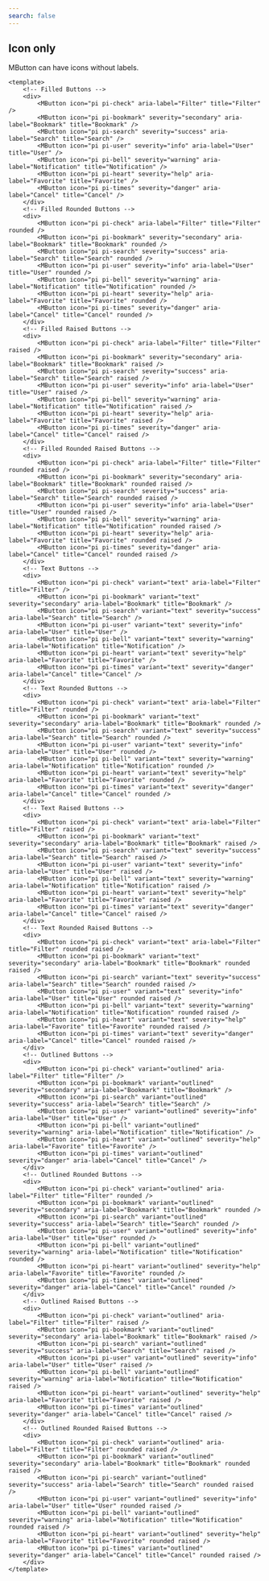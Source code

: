 ```yaml
---
search: false
---
```


## Icon only

MButton can have icons without labels.

<DemoContainer>
<!-- Filled Buttons -->
	<div>
		<MButton icon="pi pi-check" aria-label="Filter" title="Filter" />
		<MButton icon="pi pi-bookmark" severity="secondary" aria-label="Bookmark" title="Bookmark" />
		<MButton icon="pi pi-search" severity="success" aria-label="Search" title="Search" />
		<MButton icon="pi pi-user" severity="info" aria-label="User" title="User" />
		<MButton icon="pi pi-bell" severity="warning" aria-label="Notification" title="Notification" />
		<MButton icon="pi pi-heart" severity="help" aria-label="Favorite" title="Favorite" />
		<MButton icon="pi pi-times" severity="danger" aria-label="Cancel" title="Cancel" />
	</div>
	<!-- Filled Rounded Buttons -->
	<div>
		<MButton icon="pi pi-check" aria-label="Filter" title="Filter" rounded />
		<MButton icon="pi pi-bookmark" severity="secondary" aria-label="Bookmark" title="Bookmark" rounded />
		<MButton icon="pi pi-search" severity="success" aria-label="Search" title="Search" rounded />
		<MButton icon="pi pi-user" severity="info" aria-label="User" title="User" rounded />
		<MButton icon="pi pi-bell" severity="warning" aria-label="Notification" title="Notification" rounded />
		<MButton icon="pi pi-heart" severity="help" aria-label="Favorite" title="Favorite" rounded />
		<MButton icon="pi pi-times" severity="danger" aria-label="Cancel" title="Cancel" rounded />
	</div>
	<!-- Filled Raised Buttons -->
	<div>
		<MButton icon="pi pi-check" aria-label="Filter" title="Filter" raised />
		<MButton icon="pi pi-bookmark" severity="secondary" aria-label="Bookmark" title="Bookmark" raised />
		<MButton icon="pi pi-search" severity="success" aria-label="Search" title="Search" raised />
		<MButton icon="pi pi-user" severity="info" aria-label="User" title="User" raised />
		<MButton icon="pi pi-bell" severity="warning" aria-label="Notification" title="Notification" raised />
		<MButton icon="pi pi-heart" severity="help" aria-label="Favorite" title="Favorite" raised />
		<MButton icon="pi pi-times" severity="danger" aria-label="Cancel" title="Cancel" raised />
	</div>
	<!-- Filled Rounded Raised Buttons -->
	<div>
		<MButton icon="pi pi-check" aria-label="Filter" title="Filter" rounded raised />
		<MButton icon="pi pi-bookmark" severity="secondary" aria-label="Bookmark" title="Bookmark" rounded raised />
		<MButton icon="pi pi-search" severity="success" aria-label="Search" title="Search" rounded raised />
		<MButton icon="pi pi-user" severity="info" aria-label="User" title="User" rounded raised />
		<MButton icon="pi pi-bell" severity="warning" aria-label="Notification" title="Notification" rounded raised />
		<MButton icon="pi pi-heart" severity="help" aria-label="Favorite" title="Favorite" rounded raised />
		<MButton icon="pi pi-times" severity="danger" aria-label="Cancel" title="Cancel" rounded raised />
	</div>
	<!-- Text Buttons -->
	<div>
		<MButton icon="pi pi-check" variant="text" aria-label="Filter" title="Filter" />
		<MButton icon="pi pi-bookmark" variant="text" severity="secondary" aria-label="Bookmark" title="Bookmark" />
		<MButton icon="pi pi-search" variant="text" severity="success" aria-label="Search" title="Search" />
		<MButton icon="pi pi-user" variant="text" severity="info" aria-label="User" title="User" />
		<MButton icon="pi pi-bell" variant="text" severity="warning" aria-label="Notification" title="Notification" />
		<MButton icon="pi pi-heart" variant="text" severity="help" aria-label="Favorite" title="Favorite" />
		<MButton icon="pi pi-times" variant="text" severity="danger" aria-label="Cancel" title="Cancel" />
	</div>
	<!-- Text Rounded Buttons -->
	<div>
		<MButton icon="pi pi-check" variant="text" aria-label="Filter" title="Filter" rounded />
		<MButton icon="pi pi-bookmark" variant="text" severity="secondary" aria-label="Bookmark" title="Bookmark" rounded />
		<MButton icon="pi pi-search" variant="text" severity="success" aria-label="Search" title="Search" rounded />
		<MButton icon="pi pi-user" variant="text" severity="info" aria-label="User" title="User" rounded />
		<MButton icon="pi pi-bell" variant="text" severity="warning" aria-label="Notification" title="Notification" rounded />
		<MButton icon="pi pi-heart" variant="text" severity="help" aria-label="Favorite" title="Favorite" rounded />
		<MButton icon="pi pi-times" variant="text" severity="danger" aria-label="Cancel" title="Cancel" rounded />
	</div>
	<!-- Text Raised Buttons -->
	<div>
		<MButton icon="pi pi-check" variant="text" aria-label="Filter" title="Filter" raised />
		<MButton icon="pi pi-bookmark" variant="text" severity="secondary" aria-label="Bookmark" title="Bookmark" raised />
		<MButton icon="pi pi-search" variant="text" severity="success" aria-label="Search" title="Search" raised />
		<MButton icon="pi pi-user" variant="text" severity="info" aria-label="User" title="User" raised />
		<MButton icon="pi pi-bell" variant="text" severity="warning" aria-label="Notification" title="Notification" raised />
		<MButton icon="pi pi-heart" variant="text" severity="help" aria-label="Favorite" title="Favorite" raised />
		<MButton icon="pi pi-times" variant="text" severity="danger" aria-label="Cancel" title="Cancel" raised />
	</div>
	<!-- Text Rounded Raised Buttons -->
	<div>
		<MButton icon="pi pi-check" variant="text" aria-label="Filter" title="Filter" rounded raised />
		<MButton icon="pi pi-bookmark" variant="text" severity="secondary" aria-label="Bookmark" title="Bookmark" rounded raised />
		<MButton icon="pi pi-search" variant="text" severity="success" aria-label="Search" title="Search" rounded raised />
		<MButton icon="pi pi-user" variant="text" severity="info" aria-label="User" title="User" rounded raised />
		<MButton icon="pi pi-bell" variant="text" severity="warning" aria-label="Notification" title="Notification" rounded raised />
		<MButton icon="pi pi-heart" variant="text" severity="help" aria-label="Favorite" title="Favorite" rounded raised />
		<MButton icon="pi pi-times" variant="text" severity="danger" aria-label="Cancel" title="Cancel" rounded raised />
	</div>
	<!-- Outlined Buttons -->
	<div>
		<MButton icon="pi pi-check" variant="outlined" aria-label="Filter" title="Filter" />
		<MButton icon="pi pi-bookmark" variant="outlined" severity="secondary" aria-label="Bookmark" title="Bookmark" />
		<MButton icon="pi pi-search" variant="outlined" severity="success" aria-label="Search" title="Search" />
		<MButton icon="pi pi-user" variant="outlined" severity="info" aria-label="User" title="User" />
		<MButton icon="pi pi-bell" variant="outlined" severity="warning" aria-label="Notification" title="Notification" />
		<MButton icon="pi pi-heart" variant="outlined" severity="help" aria-label="Favorite" title="Favorite" />
		<MButton icon="pi pi-times" variant="outlined" severity="danger" aria-label="Cancel" title="Cancel" />
	</div>
	<!-- Outlined Rounded Buttons -->
	<div>
		<MButton icon="pi pi-check" variant="outlined" aria-label="Filter" title="Filter" rounded />
		<MButton icon="pi pi-bookmark" variant="outlined" severity="secondary" aria-label="Bookmark" title="Bookmark" rounded />
		<MButton icon="pi pi-search" variant="outlined" severity="success" aria-label="Search" title="Search" rounded />
		<MButton icon="pi pi-user" variant="outlined" severity="info" aria-label="User" title="User" rounded />
		<MButton icon="pi pi-bell" variant="outlined" severity="warning" aria-label="Notification" title="Notification" rounded />
		<MButton icon="pi pi-heart" variant="outlined" severity="help" aria-label="Favorite" title="Favorite" rounded />
		<MButton icon="pi pi-times" variant="outlined" severity="danger" aria-label="Cancel" title="Cancel" rounded />
	</div>
	<!-- Outlined Raised Buttons -->
	<div>
		<MButton icon="pi pi-check" variant="outlined" aria-label="Filter" title="Filter" raised />
		<MButton icon="pi pi-bookmark" variant="outlined" severity="secondary" aria-label="Bookmark" title="Bookmark" raised />
		<MButton icon="pi pi-search" variant="outlined" severity="success" aria-label="Search" title="Search" raised />
		<MButton icon="pi pi-user" variant="outlined" severity="info" aria-label="User" title="User" raised />
		<MButton icon="pi pi-bell" variant="outlined" severity="warning" aria-label="Notification" title="Notification" raised />
		<MButton icon="pi pi-heart" variant="outlined" severity="help" aria-label="Favorite" title="Favorite" raised />
		<MButton icon="pi pi-times" variant="outlined" severity="danger" aria-label="Cancel" title="Cancel" raised />
	</div>
	<!-- Outlined Rounded Raised Buttons -->
	<div>
		<MButton icon="pi pi-check" variant="outlined" aria-label="Filter" title="Filter" rounded raised />
		<MButton icon="pi pi-bookmark" variant="outlined" severity="secondary" aria-label="Bookmark" title="Bookmark" rounded raised />
		<MButton icon="pi pi-search" variant="outlined" severity="success" aria-label="Search" title="Search" rounded raised />
		<MButton icon="pi pi-user" variant="outlined" severity="info" aria-label="User" title="User" rounded raised />
		<MButton icon="pi pi-bell" variant="outlined" severity="warning" aria-label="Notification" title="Notification" rounded raised />
		<MButton icon="pi pi-heart" variant="outlined" severity="help" aria-label="Favorite" title="Favorite" rounded raised />
		<MButton icon="pi pi-times" variant="outlined" severity="danger" aria-label="Cancel" title="Cancel" rounded raised />
	</div>
</DemoContainer>

```vue
<template>
	<!-- Filled Buttons -->
	<div>
		<MButton icon="pi pi-check" aria-label="Filter" title="Filter" />
		<MButton icon="pi pi-bookmark" severity="secondary" aria-label="Bookmark" title="Bookmark" />
		<MButton icon="pi pi-search" severity="success" aria-label="Search" title="Search" />
		<MButton icon="pi pi-user" severity="info" aria-label="User" title="User" />
		<MButton icon="pi pi-bell" severity="warning" aria-label="Notification" title="Notification" />
		<MButton icon="pi pi-heart" severity="help" aria-label="Favorite" title="Favorite" />
		<MButton icon="pi pi-times" severity="danger" aria-label="Cancel" title="Cancel" />
	</div>
	<!-- Filled Rounded Buttons -->
	<div>
		<MButton icon="pi pi-check" aria-label="Filter" title="Filter" rounded />
		<MButton icon="pi pi-bookmark" severity="secondary" aria-label="Bookmark" title="Bookmark" rounded />
		<MButton icon="pi pi-search" severity="success" aria-label="Search" title="Search" rounded />
		<MButton icon="pi pi-user" severity="info" aria-label="User" title="User" rounded />
		<MButton icon="pi pi-bell" severity="warning" aria-label="Notification" title="Notification" rounded />
		<MButton icon="pi pi-heart" severity="help" aria-label="Favorite" title="Favorite" rounded />
		<MButton icon="pi pi-times" severity="danger" aria-label="Cancel" title="Cancel" rounded />
	</div>
	<!-- Filled Raised Buttons -->
	<div>
		<MButton icon="pi pi-check" aria-label="Filter" title="Filter" raised />
		<MButton icon="pi pi-bookmark" severity="secondary" aria-label="Bookmark" title="Bookmark" raised />
		<MButton icon="pi pi-search" severity="success" aria-label="Search" title="Search" raised />
		<MButton icon="pi pi-user" severity="info" aria-label="User" title="User" raised />
		<MButton icon="pi pi-bell" severity="warning" aria-label="Notification" title="Notification" raised />
		<MButton icon="pi pi-heart" severity="help" aria-label="Favorite" title="Favorite" raised />
		<MButton icon="pi pi-times" severity="danger" aria-label="Cancel" title="Cancel" raised />
	</div>
	<!-- Filled Rounded Raised Buttons -->
	<div>
		<MButton icon="pi pi-check" aria-label="Filter" title="Filter" rounded raised />
		<MButton icon="pi pi-bookmark" severity="secondary" aria-label="Bookmark" title="Bookmark" rounded raised />
		<MButton icon="pi pi-search" severity="success" aria-label="Search" title="Search" rounded raised />
		<MButton icon="pi pi-user" severity="info" aria-label="User" title="User" rounded raised />
		<MButton icon="pi pi-bell" severity="warning" aria-label="Notification" title="Notification" rounded raised />
		<MButton icon="pi pi-heart" severity="help" aria-label="Favorite" title="Favorite" rounded raised />
		<MButton icon="pi pi-times" severity="danger" aria-label="Cancel" title="Cancel" rounded raised />
	</div>
	<!-- Text Buttons -->
	<div>
		<MButton icon="pi pi-check" variant="text" aria-label="Filter" title="Filter" />
		<MButton icon="pi pi-bookmark" variant="text" severity="secondary" aria-label="Bookmark" title="Bookmark" />
		<MButton icon="pi pi-search" variant="text" severity="success" aria-label="Search" title="Search" />
		<MButton icon="pi pi-user" variant="text" severity="info" aria-label="User" title="User" />
		<MButton icon="pi pi-bell" variant="text" severity="warning" aria-label="Notification" title="Notification" />
		<MButton icon="pi pi-heart" variant="text" severity="help" aria-label="Favorite" title="Favorite" />
		<MButton icon="pi pi-times" variant="text" severity="danger" aria-label="Cancel" title="Cancel" />
	</div>
	<!-- Text Rounded Buttons -->
	<div>
		<MButton icon="pi pi-check" variant="text" aria-label="Filter" title="Filter" rounded />
		<MButton icon="pi pi-bookmark" variant="text" severity="secondary" aria-label="Bookmark" title="Bookmark" rounded />
		<MButton icon="pi pi-search" variant="text" severity="success" aria-label="Search" title="Search" rounded />
		<MButton icon="pi pi-user" variant="text" severity="info" aria-label="User" title="User" rounded />
		<MButton icon="pi pi-bell" variant="text" severity="warning" aria-label="Notification" title="Notification" rounded />
		<MButton icon="pi pi-heart" variant="text" severity="help" aria-label="Favorite" title="Favorite" rounded />
		<MButton icon="pi pi-times" variant="text" severity="danger" aria-label="Cancel" title="Cancel" rounded />
	</div>
	<!-- Text Raised Buttons -->
	<div>
		<MButton icon="pi pi-check" variant="text" aria-label="Filter" title="Filter" raised />
		<MButton icon="pi pi-bookmark" variant="text" severity="secondary" aria-label="Bookmark" title="Bookmark" raised />
		<MButton icon="pi pi-search" variant="text" severity="success" aria-label="Search" title="Search" raised />
		<MButton icon="pi pi-user" variant="text" severity="info" aria-label="User" title="User" raised />
		<MButton icon="pi pi-bell" variant="text" severity="warning" aria-label="Notification" title="Notification" raised />
		<MButton icon="pi pi-heart" variant="text" severity="help" aria-label="Favorite" title="Favorite" raised />
		<MButton icon="pi pi-times" variant="text" severity="danger" aria-label="Cancel" title="Cancel" raised />
	</div>
	<!-- Text Rounded Raised Buttons -->
	<div>
		<MButton icon="pi pi-check" variant="text" aria-label="Filter" title="Filter" rounded raised />
		<MButton icon="pi pi-bookmark" variant="text" severity="secondary" aria-label="Bookmark" title="Bookmark" rounded raised />
		<MButton icon="pi pi-search" variant="text" severity="success" aria-label="Search" title="Search" rounded raised />
		<MButton icon="pi pi-user" variant="text" severity="info" aria-label="User" title="User" rounded raised />
		<MButton icon="pi pi-bell" variant="text" severity="warning" aria-label="Notification" title="Notification" rounded raised />
		<MButton icon="pi pi-heart" variant="text" severity="help" aria-label="Favorite" title="Favorite" rounded raised />
		<MButton icon="pi pi-times" variant="text" severity="danger" aria-label="Cancel" title="Cancel" rounded raised />
	</div>
	<!-- Outlined Buttons -->
	<div>
		<MButton icon="pi pi-check" variant="outlined" aria-label="Filter" title="Filter" />
		<MButton icon="pi pi-bookmark" variant="outlined" severity="secondary" aria-label="Bookmark" title="Bookmark" />
		<MButton icon="pi pi-search" variant="outlined" severity="success" aria-label="Search" title="Search" />
		<MButton icon="pi pi-user" variant="outlined" severity="info" aria-label="User" title="User" />
		<MButton icon="pi pi-bell" variant="outlined" severity="warning" aria-label="Notification" title="Notification" />
		<MButton icon="pi pi-heart" variant="outlined" severity="help" aria-label="Favorite" title="Favorite" />
		<MButton icon="pi pi-times" variant="outlined" severity="danger" aria-label="Cancel" title="Cancel" />
	</div>
	<!-- Outlined Rounded Buttons -->
	<div>
		<MButton icon="pi pi-check" variant="outlined" aria-label="Filter" title="Filter" rounded />
		<MButton icon="pi pi-bookmark" variant="outlined" severity="secondary" aria-label="Bookmark" title="Bookmark" rounded />
		<MButton icon="pi pi-search" variant="outlined" severity="success" aria-label="Search" title="Search" rounded />
		<MButton icon="pi pi-user" variant="outlined" severity="info" aria-label="User" title="User" rounded />
		<MButton icon="pi pi-bell" variant="outlined" severity="warning" aria-label="Notification" title="Notification" rounded />
		<MButton icon="pi pi-heart" variant="outlined" severity="help" aria-label="Favorite" title="Favorite" rounded />
		<MButton icon="pi pi-times" variant="outlined" severity="danger" aria-label="Cancel" title="Cancel" rounded />
	</div>
	<!-- Outlined Raised Buttons -->
	<div>
		<MButton icon="pi pi-check" variant="outlined" aria-label="Filter" title="Filter" raised />
		<MButton icon="pi pi-bookmark" variant="outlined" severity="secondary" aria-label="Bookmark" title="Bookmark" raised />
		<MButton icon="pi pi-search" variant="outlined" severity="success" aria-label="Search" title="Search" raised />
		<MButton icon="pi pi-user" variant="outlined" severity="info" aria-label="User" title="User" raised />
		<MButton icon="pi pi-bell" variant="outlined" severity="warning" aria-label="Notification" title="Notification" raised />
		<MButton icon="pi pi-heart" variant="outlined" severity="help" aria-label="Favorite" title="Favorite" raised />
		<MButton icon="pi pi-times" variant="outlined" severity="danger" aria-label="Cancel" title="Cancel" raised />
	</div>
	<!-- Outlined Rounded Raised Buttons -->
	<div>
		<MButton icon="pi pi-check" variant="outlined" aria-label="Filter" title="Filter" rounded raised />
		<MButton icon="pi pi-bookmark" variant="outlined" severity="secondary" aria-label="Bookmark" title="Bookmark" rounded raised />
		<MButton icon="pi pi-search" variant="outlined" severity="success" aria-label="Search" title="Search" rounded raised />
		<MButton icon="pi pi-user" variant="outlined" severity="info" aria-label="User" title="User" rounded raised />
		<MButton icon="pi pi-bell" variant="outlined" severity="warning" aria-label="Notification" title="Notification" rounded raised />
		<MButton icon="pi pi-heart" variant="outlined" severity="help" aria-label="Favorite" title="Favorite" rounded raised />
		<MButton icon="pi pi-times" variant="outlined" severity="danger" aria-label="Cancel" title="Cancel" rounded raised />
	</div>
</template>
```
